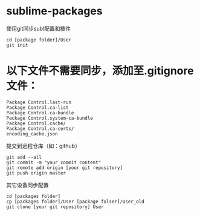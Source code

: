 # sublime-packages

使用git同步subl配置和插件

```
cd [package folder]/User
git init
```

# 以下文件不需要同步，添加至.gitignore文件：

```
Package Control.last-run
Package Control.ca-list
Package Control.ca-bundle
Package Control.system-ca-bundle
Package Control.cache/
Package Control.ca-certs/
encoding_cache.json
```

提交到远程仓库（如：github）

```
git add --all
git commit -m "your commit content"
git remote add origin [your git repository]
git push origin master
```

其它设备同步配置

```
cd [packages folder]
cp [packages folder]/User [package folser]/User_old
git clone [your git repository] User
```
